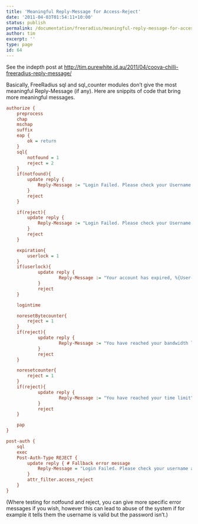 ```yaml
---
title: 'Meaningful Reply-Message for Access-Reject'
date: '2011-04-03T01:54:11+10:00'
status: publish
permalink: /documentation/freeradius/meaningful-reply-message-for-access-reject
author: tim
excerpt: ''
type: page
id: 64
---
```

See the indepth post at <http://tim.purewhite.id.au/2011/04/coova-chilli-freeradius-reply-message/>

Basically, FreeRadius sql and sql\_counter modules don’t give the most meaningful Reply-Message (if any). Here are snippits of code that bring more meaningful messages.

```ini title=/etc/freeradius/sites-available/default
authorize {
	preprocess
	chap
	mschap
	suffix
	eap {
		ok = return
	}
	sql{
	    notfound = 1
	    reject = 2
	}
	if(notfound){
        update reply {
            Reply-Message := "Login Failed. Please check your Username and Password"
        }
        reject
	}

	if(reject){
        update reply {
            Reply-Message := "Login Failed. Please check your Username and Password"
        }
        reject
	}	

	expiration{
        userlock = 1
    }
    if(userlock){
            update reply {
                    Reply-Message := "Your account has expired, %{User-Name}"
            }
            reject
    }

	logintime

	noresetBytecounter{
        reject = 1
    }
    if(reject){
            update reply {
                    Reply-Message := "You have reached your bandwidth limit"
            }
            reject
    }

	noresetcounter{
        reject = 1
    }
    if(reject){
            update reply {
                    Reply-Message := "You have reached your time limit"
            }
            reject
    }

	pap
}

post-auth {
	sql
	exec
	Post-Auth-Type REJECT {
        update reply { # Fallback error message
            Reply-Message = "Login Failed. Please check your username and password"
        }
		attr_filter.access_reject
	}
}
```

(Where testing for notfound and reject, you can give more specific error messages if you wish, however this can lead to abuse of the system if for example it tells them the username is valid but the password isn’t.)